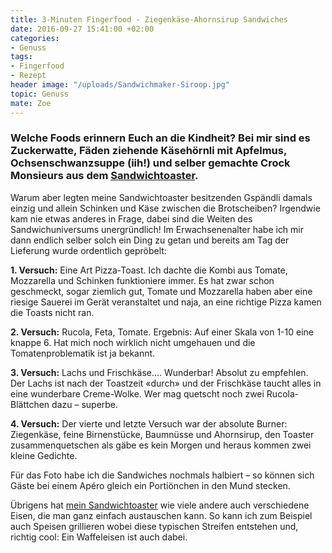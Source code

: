 ```yaml
---
title: 3-Minuten Fingerfood - Ziegenkäse-Ahornsirup Sandwiches
date: 2016-09-27 15:41:00 +02:00
categories:
- Genuss
tags:
- Fingerfood
- Rezept
header image: "/uploads/Sandwichmaker-Siroop.jpg"
topic: Genuss
mate: Zoe
---
```


### Welche Foods erinnern Euch an die Kindheit? Bei mir sind es Zuckerwatte, Fäden ziehende Käsehörnli mit Apfelmus, Ochsenschwanzsuppe (iih!) und selber gemachte Crock Monsieurs aus dem [Sandwichtoaster](https://siroop.ch/wohnen-haushalt/kuechengeraete/toaster/tristar-sandwich-maker-sa-3056-284190).

Warum aber legten meine Sandwichtoaster besitzenden Gspändli damals einzig und allein Schinken und Käse zwischen die Brotscheiben? Irgendwie kam nie etwas anderes in Frage, dabei sind die Weiten des Sandwichuniversums unergründlich! Im Erwachsenenalter habe ich mir dann endlich selber solch ein Ding zu getan und bereits am Tag der Lieferung wurde ordentlich gepröbelt:

**1. Versuch:** Eine Art Pizza-Toast. Ich dachte die Kombi aus Tomate, Mozzarella und Schinken funktioniere immer. Es hat zwar schon geschmeckt, sogar ziemlich gut, Tomate und Mozzarella haben aber eine riesige Sauerei im Gerät veranstaltet und naja, an eine richtige Pizza kamen die Toasts nicht ran.


**2. Versuch:** Rucola, Feta, Tomate. Ergebnis: Auf einer Skala von 1-10 eine knappe 6. Hat mich noch wirklich nicht umgehauen und die Tomatenproblematik ist ja bekannt.


**3. Versuch:** Lachs und Frischkäse.... Wunderbar! Absolut zu empfehlen. Der Lachs ist nach der Toastzeit «durch» und der Frischkäse taucht alles in eine wunderbare Creme-Wolke. Wer mag quetscht noch zwei Rucola-Blättchen dazu – superbe.


**4. Versuch:** Der vierte und letzte Versuch war der absolute Burner: Ziegenkäse, feine Birnenstücke, Baumnüsse und Ahornsirup, den Toaster zusammenquetschen als gäbe es kein Morgen und heraus kommen zwei kleine Gedichte.


Für das Foto habe ich die Sandwiches nochmals halbiert – so können sich Gäste bei einem Apéro gleich ein Portiönchen in den Mund stecken.


Übrigens hat [mein Sandwichtoaster](https://siroop.ch/wohnen-haushalt/kuechengeraete/toaster/tristar-sandwich-maker-sa-3056-284190) wie viele andere auch verschiedene Eisen, die man ganz einfach austauschen kann. So kann ich zum Beispiel auch Speisen grillieren wobei diese typischen Streifen entstehen und, richtig cool: Ein Waffeleisen ist auch dabei.